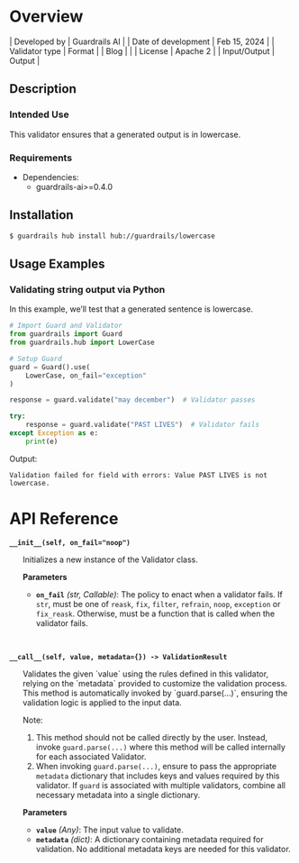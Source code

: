 # Overview

| Developed by | Guardrails AI |
| Date of development | Feb 15, 2024 |
| Validator type | Format |
| Blog |  |
| License | Apache 2 |
| Input/Output | Output |

## Description

### Intended Use
This validator ensures that a generated output is in lowercase.

### Requirements

* Dependencies:
	- guardrails-ai>=0.4.0

## Installation

```bash
$ guardrails hub install hub://guardrails/lowercase
```

## Usage Examples

### Validating string output via Python

In this example, we’ll test that a generated sentence is lowercase.

```python
# Import Guard and Validator
from guardrails import Guard
from guardrails.hub import LowerCase

# Setup Guard
guard = Guard().use(
    LowerCase, on_fail="exception"
)

response = guard.validate("may december")  # Validator passes

try:
    response = guard.validate("PAST LIVES")  # Validator fails
except Exception as e:
    print(e)
```
Output:
```console
Validation failed for field with errors: Value PAST LIVES is not lowercase.
```

# API Reference

**`__init__(self, on_fail="noop")`**
<ul>
Initializes a new instance of the Validator class.

**Parameters**
- **`on_fail`** *(str, Callable)*: The policy to enact when a validator fails. If `str`, must be one of `reask`, `fix`, `filter`, `refrain`, `noop`, `exception` or `fix_reask`. Otherwise, must be a function that is called when the validator fails.
</ul>
<br/>

**`__call__(self, value, metadata={}) -> ValidationResult`**
<ul>
Validates the given `value` using the rules defined in this validator, relying on the `metadata` provided to customize the validation process. This method is automatically invoked by `guard.parse(...)`, ensuring the validation logic is applied to the input data.

Note:

1. This method should not be called directly by the user. Instead, invoke `guard.parse(...)` where this method will be called internally for each associated Validator.
2. When invoking `guard.parse(...)`, ensure to pass the appropriate `metadata` dictionary that includes keys and values required by this validator. If `guard` is associated with multiple validators, combine all necessary metadata into a single dictionary.

**Parameters**
- **`value`** *(Any)*: The input value to validate.
- **`metadata`** *(dict)*: A dictionary containing metadata required for validation. No additional metadata keys are needed for this validator.

</ul>
